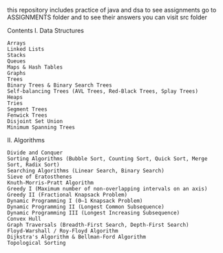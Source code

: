 this repository includes practice of java and dsa to see assignments go to ASSIGNMENTS folder and to see their answers you can visit src folder

Contents
I. Data Structures

    Arrays
    Linked Lists
    Stacks
    Queues
    Maps & Hash Tables
    Graphs
    Trees
    Binary Trees & Binary Search Trees
    Self-balancing Trees (AVL Trees, Red-Black Trees, Splay Trees)
    Heaps
    Tries
    Segment Trees
    Fenwick Trees
    Disjoint Set Union
    Minimum Spanning Trees

II. Algorithms

    Divide and Conquer
    Sorting Algorithms (Bubble Sort, Counting Sort, Quick Sort, Merge Sort, Radix Sort)
    Searching Algorithms (Linear Search, Binary Search)
    Sieve of Eratosthenes
    Knuth-Morris-Pratt Algorithm
    Greedy I (Maximum number of non-overlapping intervals on an axis)
    Greedy II (Fractional Knapsack Problem)
    Dynamic Programming I (0–1 Knapsack Problem)
    Dynamic Programming II (Longest Common Subsequence)
    Dynamic Programming III (Longest Increasing Subsequence)
    Convex Hull
    Graph Traversals (Breadth-First Search, Depth-First Search)
    Floyd-Warshall / Roy-Floyd Algorithm
    Dijkstra's Algorithm & Bellman-Ford Algorithm
    Topological Sorting
